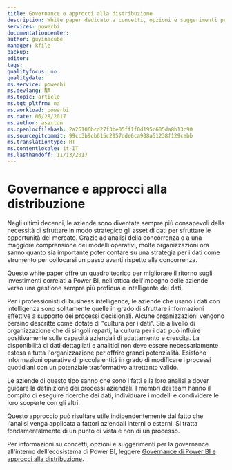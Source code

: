 ```yaml
---
title: Governance e approcci alla distribuzione
description: White paper dedicato a concetti, opzioni e suggerimenti per la governance all'interno dell'ecosistema di Power BI.
services: powerbi
documentationcenter: 
author: guyinacube
manager: kfile
backup: 
editor: 
tags: 
qualityfocus: no
qualitydate: 
ms.service: powerbi
ms.devlang: NA
ms.topic: article
ms.tgt_pltfrm: na
ms.workload: powerbi
ms.date: 06/28/2017
ms.author: asaxton
ms.openlocfilehash: 2a26106bcd27f3be05ff1f0d195c605da8b13c90
ms.sourcegitcommit: 99cc3b9cb615c2957dde6ca908a51238f129cebb
ms.translationtype: HT
ms.contentlocale: it-IT
ms.lasthandoff: 11/13/2017
---
```

# <a name="governance-and-deployment-approaches"></a>Governance e approcci alla distribuzione
Negli ultimi decenni, le aziende sono diventate sempre più consapevoli della necessità di sfruttare in modo strategico gli asset di dati per sfruttare le opportunità del mercato. Grazie ad analisi della concorrenza o a una maggiore comprensione dei modelli operativi, molte organizzazioni ora sanno quanto sia importante poter contare su una strategia per i dati come strumento per collocarsi un passo avanti rispetto alla concorrenza.  

Questo white paper offre un quadro teorico per migliorare il ritorno sugli investimenti correlati a Power BI, nell'ottica dell'impegno delle aziende verso una gestione sempre più proficua e intelligente dei dati.

Per i professionisti di business intelligence, le aziende che usano i dati con intelligenza sono solitamente quelle in grado di sfruttare informazioni effettive a supporto dei processi decisionali.  Alcune organizzazioni vengono persino descritte come dotate di "cultura per i dati".
Sia a livello di organizzazione che di singoli reparti, la cultura per i dati può influire positivamente sulle capacità aziendali di adattamento e crescita.  La disponibilità di dati dettagliati e analitici non deve essere necessariamente estesa a tutta l'organizzazione per offrire grandi potenzialità. Esistono informazioni operative di piccola entità in grado di modificare i processi quotidiani con un potenziale trasformativo altrettanto valido.

Le aziende di questo tipo sanno che sono i fatti e la loro analisi a dover guidare la definizione dei processi aziendali. I membri dei team hanno il compito di eseguire ricerche dei dati, individuare i modelli e condividere le loro scoperte con gli altri. 

Questo approccio può risultare utile indipendentemente dal fatto che l'analisi venga applicata a fattori aziendali interni o esterni. Si tratta fondamentalmente di un punto di vista e non di un processo.

Per informazioni su concetti, opzioni e suggerimenti per la governance all'interno dell'ecosistema di Power BI, leggere [Governance di Power BI e approcci alla distribuzione](http://go.microsoft.com/fwlink/?LinkId=785915&clcid=0x409).

